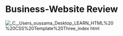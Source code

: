 # Business-Website Review

![_C__Users_oussama_Desktop_LEARN_HTML%20 %20CSS%20Template%20Three_index html](https://user-images.githubusercontent.com/121496478/209812426-a372f599-b8d1-4f36-b387-f4b1d5bb481e.png)
